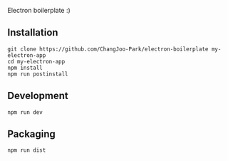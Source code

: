 Electron boilerplate :)


## Installation

```terminal
git clone https://github.com/ChangJoo-Park/electron-boilerplate my-electron-app
cd my-electron-app
npm install
npm run postinstall
```

## Development

```terminal
npm run dev
```

## Packaging

```terminal
npm run dist
```
